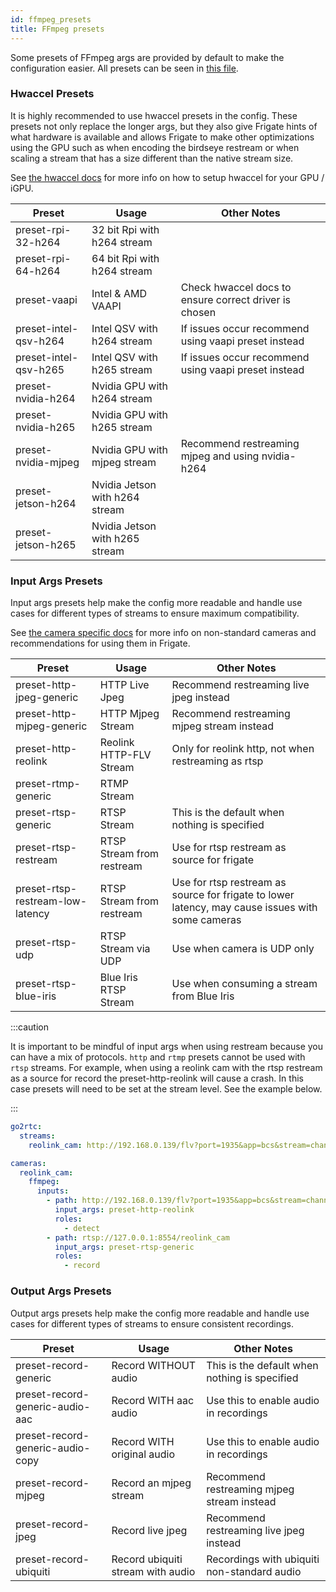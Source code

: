 ```yaml
---
id: ffmpeg_presets
title: FFmpeg presets
---
```


Some presets of FFmpeg args are provided by default to make the configuration easier. All presets can be seen in [this file](https://github.com/blakeblackshear/frigate/blob/master/frigate/ffmpeg_presets.py).

### Hwaccel Presets

It is highly recommended to use hwaccel presets in the config. These presets not only replace the longer args, but they also give Frigate hints of what hardware is available and allows Frigate to make other optimizations using the GPU such as when encoding the birdseye restream or when scaling a stream that has a size different than the native stream size.

See [the hwaccel docs](/configuration/hardware_acceleration.md) for more info on how to setup hwaccel for your GPU / iGPU.

| Preset                | Usage                          | Other Notes                                           |
| --------------------- | ------------------------------ | ----------------------------------------------------- |
| preset-rpi-32-h264    | 32 bit Rpi with h264 stream    |                                                       |
| preset-rpi-64-h264    | 64 bit Rpi with h264 stream    |                                                       |
| preset-vaapi          | Intel & AMD VAAPI              | Check hwaccel docs to ensure correct driver is chosen |
| preset-intel-qsv-h264 | Intel QSV with h264 stream     | If issues occur recommend using vaapi preset instead  |
| preset-intel-qsv-h265 | Intel QSV with h265 stream     | If issues occur recommend using vaapi preset instead  |
| preset-nvidia-h264    | Nvidia GPU with h264 stream    |                                                       |
| preset-nvidia-h265    | Nvidia GPU with h265 stream    |                                                       |
| preset-nvidia-mjpeg   | Nvidia GPU with mjpeg stream   | Recommend restreaming mjpeg and using nvidia-h264     |
| preset-jetson-h264    | Nvidia Jetson with h264 stream |                                                        |
| preset-jetson-h265    | Nvidia Jetson with h265 stream |                                                        |

### Input Args Presets

Input args presets help make the config more readable and handle use cases for different types of streams to ensure maximum compatibility.

See [the camera specific docs](/configuration/camera_specific.md) for more info on non-standard cameras and recommendations for using them in Frigate.

| Preset                           | Usage                     | Other Notes                                                                                      |
| -------------------------------- | ------------------------- | ------------------------------------------------------------------------------------------------ |
| preset-http-jpeg-generic         | HTTP Live Jpeg            | Recommend restreaming live jpeg instead                                                          |
| preset-http-mjpeg-generic        | HTTP Mjpeg Stream         | Recommend restreaming mjpeg stream instead                                                       |
| preset-http-reolink              | Reolink HTTP-FLV Stream   | Only for reolink http, not when restreaming as rtsp                                              |
| preset-rtmp-generic              | RTMP Stream               |                                                                                                  |
| preset-rtsp-generic              | RTSP Stream               | This is the default when nothing is specified                                                    |
| preset-rtsp-restream             | RTSP Stream from restream | Use for rtsp restream as source for frigate                                                      |
| preset-rtsp-restream-low-latency | RTSP Stream from restream | Use for rtsp restream as source for frigate to lower latency, may cause issues with some cameras |
| preset-rtsp-udp                  | RTSP Stream via UDP       | Use when camera is UDP only                                                                      |
| preset-rtsp-blue-iris            | Blue Iris RTSP Stream     | Use when consuming a stream from Blue Iris                                                       |

:::caution

It is important to be mindful of input args when using restream because you can have a mix of protocols. `http` and `rtmp` presets cannot be used with `rtsp` streams. For example, when using a reolink cam with the rtsp restream as a source for record the preset-http-reolink will cause a crash. In this case presets will need to be set at the stream level. See the example below.

:::

```yaml
go2rtc:
  streams:
    reolink_cam: http://192.168.0.139/flv?port=1935&app=bcs&stream=channel0_main.bcs&user=admin&password=password

cameras:
  reolink_cam:
    ffmpeg:
      inputs:
        - path: http://192.168.0.139/flv?port=1935&app=bcs&stream=channel0_ext.bcs&user=admin&password=password
          input_args: preset-http-reolink
          roles:
            - detect
        - path: rtsp://127.0.0.1:8554/reolink_cam
          input_args: preset-rtsp-generic
          roles:
            - record
```

### Output Args Presets

Output args presets help make the config more readable and handle use cases for different types of streams to ensure consistent recordings.

| Preset                           | Usage                             | Other Notes                                   |
| -------------------------------- | --------------------------------- | --------------------------------------------- |
| preset-record-generic            | Record WITHOUT audio              | This is the default when nothing is specified |
| preset-record-generic-audio-aac  | Record WITH aac audio             | Use this to enable audio in recordings        |
| preset-record-generic-audio-copy | Record WITH original audio        | Use this to enable audio in recordings        |
| preset-record-mjpeg              | Record an mjpeg stream            | Recommend restreaming mjpeg stream instead    |
| preset-record-jpeg               | Record live jpeg                  | Recommend restreaming live jpeg instead       |
| preset-record-ubiquiti           | Record ubiquiti stream with audio | Recordings with ubiquiti non-standard audio   |
